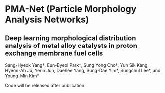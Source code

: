 # PMA-Net (Particle Morphology Analysis Networks)

## Deep learning morphological distribution analysis of metal alloy catalysts in proton exchange membrane fuel cells 

Sang-Hyeok Yang†, Eun-Byeol Park†, Sung Yong Cho†, Yun Sik Kang, Hyeon-Ah Ju, Yerin Jun, Daehee Yang, Sung-Dae Yim*, Sungchul Lee*, and Young-Min Kim*


Code will be released after publication.
